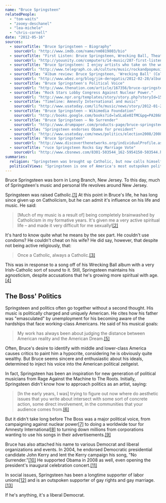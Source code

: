 ```yaml
---
name: "Bruce Springsteen"
relatedPeople:
  - "tom-waits"
  - "zooey-deschanel"
  - "lea-michele"
  - "chris-cornell"
date: "2012-05-16"
sources:
  - sourceTitle: "Bruce Springsteen – Biography"
    sourceUrl: "http://www.imdb.com/name/nm0819803/bio"
  - sourceTitle: "First Listen: Bruce Springsteen, Wrecking Ball, Theatre Marigny, Paris – Reviews – Music"
    sourceUrl: "http://youunity.com/computers/14-music/287-first-listen-bruce-springsteen-wrecking-ball-theatre-marigny-paris-reviews-music.html"
  - sourceTitle: "Bruce Springsteen: I enjoy artists who take on the world"
    sourceUrl: "http://www.telegraph.co.uk/culture/music/rockandpopmusic/9087360/Bruce-Springsteen-I-enjoy-artists-who-take-on-the-world.html"
  - sourceTitle: "Album review: Bruce Springsteen, 'Wrecking Ball' (Columbia)"
    sourceUrl: "http://www.wbez.org/blog/jim-derogatis/2012-02-28/album-review-bruce-springsteen-%E2%80%98wrecking-ball%E2%80%99-columbia-96817"
  - sourceTitle: "Bruce Springsteen's Political Voice"
    sourceUrl: "http://www.thenation.com/article/167356/bruce-springsteens-political-voice"
  - sourceTitle: "Rock Stars Lobby Congress Against Nuclear Power."
    sourceUrl: "http://www.npr.org/templates/story/story.php?storyId=15546014"
  - sourceTitle: "Timeline: Amnesty International and music"
    sourceUrl: "http://www.usatoday.com/life/music/news/story/2012-01-22/amnesty-international-timeline-music/52746050/1"
  - sourceTitle: "Bruce Springsteen – Wikimedia Foundation"
    sourceUrl: "http://books.google.com/books?id=lwSLaEe0IfMC&pg=PA286&lpg=PA286&dq=Bruce+Springsteen+Born+in+the+U.S.A.+Chrysler&source=bl&ots=1iEit501-E&sig=AuhJ9LFICr8TmYHOvvzsJcTJm9I&hl=en&sa=X&ei=78-yT5DUIYOciAKt34WsBA&ved=0CGUQ6AEwCA#v=onepage&q&f=false"
  - sourceTitle: "Bruce Springsteen – No Surrender"
    sourceUrl: "http://www.drumpaper.com/products-page/bruce-springsteen/bruce-springsteen-no-surrender/"
  - sourceTitle: "Springsteen endorses Obama for president"
    sourceUrl: "http://www.usatoday.com/news/politics/election2008/2008-04-16-springsteen_N.htm?csp=34"
  - sourceTitle: "Bruce Springsteen"
    sourceUrl: "http://www.discoverthenetworks.org/individualProfile.asp?indid=1661"
  - sourceTitle: "ruce Springsteen Rocks Gay Marriage Vote"
    sourceUrl: "http://www.cbsnews.com/8301-503544_162-5954150-503544.html"
summaries:
  religion: "Springsteen was brought up Catholic, but now calls himself an agnostic."
  politicalViews: "Springsteen is one of America's most outspoken political artists and has almost always had a liberal agenda with both his music and his personal political activism."
---
```


Bruce Springsteen was born in Long Branch, New Jersey. To this day, much of Springsteen's music and personal life revolves around New Jersey.

Springsteen was raised Catholic.<a class="source-citation" href="#http%3A%2F%2Fwww.imdb.com%2Fname%2Fnm0819803%2Fbio" title="Bruce Springsteen – Biography">[1]</a> At this point in Bruce's life, he has long since given up on Catholicism, but he can admit it's influence on his life and music. He said:

>[Much of my music is a result of] being completely brainwashed by Catholicism in my formative years. It's given me a very active spiritual life – and made it very difficult for me sexually!<a class="source-citation" href="#http%3A%2F%2Fyouunity.com%2Fcomputers%2F14-music%2F287-first-listen-bruce-springsteen-wrecking-ball-theatre-marigny-paris-reviews-music.html" title="First Listen: Bruce Springsteen, Wrecking Ball, Theatre Marigny, Paris – Reviews – Music">[2]</a>

It's hard to know quite what he means by the sex part. He couldn't use condoms? He couldn't cheat on his wife? He did say, however, that despite not being active religiously, that:

>Once a Catholic, always a Catholic.<a class="source-citation" href="#http%3A%2F%2Fwww.telegraph.co.uk%2Fculture%2Fmusic%2Frockandpopmusic%2F9087360%2FBruce-Springsteen-I-enjoy-artists-who-take-on-the-world.html" title="Bruce Springsteen: I enjoy artists who take on the world">[3]</a>

This was in response to a song off of his Wrecking Ball album with a very Irish-Catholic sort of sound to it. Still, Springsteen maintains his agnosticism, despite accusations that he's growing more spiritual with age.<a class="source-citation" href="#http%3A%2F%2Fwww.wbez.org%2Fblog%2Fjim-derogatis%2F2012-02-28%2Falbum-review-bruce-springsteen-%25E2%2580%2598wrecking-ball%25E2%2580%2599-columbia-96817" title="Album review: Bruce Springsteen, &apos;Wrecking Ball&apos; (Columbia)">[4]</a>

## The Boss' Politics

Springsteen and politics often go together without a second thought. His music is politically charged and uniquely American. He cites how his father was "emasculated" by unemployment for his becoming aware of the hardships that face working-class Americans. He said of his musical goals:

>My work has always been about judging the distance between American reality and the American Dream.<a class="source-citation" href="#http%3A%2F%2Fwww.telegraph.co.uk%2Fculture%2Fmusic%2Frockandpopmusic%2F9087360%2FBruce-Springsteen-I-enjoy-artists-who-take-on-the-world.html" title="Bruce Springsteen: I enjoy artists who take on the world">[5]</a>

Often, Bruce's desire to identify with middle and lower-class America causes critics to paint him a hypocrite, considering he is obviously quite wealthy. But Bruce seems sincere and enthusiastic about his ideals, determined to inject his voice into the American political zeitgeist.

In fact, Springsteen has been an inspiration for new generation of political musicians from Rage Against the Machine to The Roots. Initially, Springsteen didn't know how to approach politics as an artist, saying:

>[In the early years, I was] trying to figure out now where do aesthetic issues that you write about intersect with some sort of concrete action, some direct involvement, in the communities that your audience comes from.<a class="source-citation" href="#http%3A%2F%2Fwww.thenation.com%2Farticle%2F167356%2Fbruce-springsteens-political-voice" title="Bruce Springsteen&apos;s Political Voice">[6]</a>

But it didn't take long before The Boss was a major political voice, from campaigning against nuclear power<a class="source-citation" href="#http%3A%2F%2Fwww.npr.org%2Ftemplates%2Fstory%2Fstory.php%3FstoryId%3D15546014" title="Rock Stars Lobby Congress Against Nuclear Power.">[7]</a> to doing a worldwide tour for Amnesty International<a class="source-citation" href="#http%3A%2F%2Fwww.usatoday.com%2Flife%2Fmusic%2Fnews%2Fstory%2F2012-01-22%2Famnesty-international-timeline-music%2F52746050%2F1" title="Timeline: Amnesty International and music">[8]</a> to turning down millions from corporations wanting to use his songs in their advertisements.<a class="source-citation" href="#http%3A%2F%2Fbooks.google.com%2Fbooks%3Fid%3DlwSLaEe0IfMC%26pg%3DPA286%26lpg%3DPA286%26dq%3DBruce%2BSpringsteen%2BBorn%2Bin%2Bthe%2BU.S.A.%2BChrysler%26source%3Dbl%26ots%3D1iEit501-E%26sig%3DAuhJ9LFICr8TmYHOvvzsJcTJm9I%26hl%3Den%26sa%3DX%26ei%3D78-yT5DUIYOciAKt34WsBA%26ved%3D0CGUQ6AEwCA%23v%3Donepage%26q%26f%3Dfalse" title="Bruce Springsteen – Wikimedia Foundation">[9]</a>

Bruce has also attached his name to various Democrat and liberal organizations and events. In 2004, he endorsed Democratic presidential candidate John Kerry and lent the Kerry campaign his song, "No Surrender."<a class="source-citation" href="#http%3A%2F%2Fwww.drumpaper.com%2Fproducts-page%2Fbruce-springsteen%2Fbruce-springsteen-no-surrender%2F" title="Bruce Springsteen – No Surrender">[10]</a> He supported Obama in 2008 as well, even opening the president's inaugural celebration concert.<a class="source-citation" href="#http%3A%2F%2Fwww.usatoday.com%2Fnews%2Fpolitics%2Felection2008%2F2008-04-16-springsteen_N.htm%3Fcsp%3D34" title="Springsteen endorses Obama for president">[11]</a>

In social issues, Springsteen has been a longtime supporter of labor unions<a class="source-citation" href="#http%3A%2F%2Fwww.discoverthenetworks.org%2FindividualProfile.asp%3Findid%3D1661" title="Bruce Springsteen">[12]</a> and is an outspoken supporter of gay rights and gay marriage.<a class="source-citation" href="#http%3A%2F%2Fwww.cbsnews.com%2F8301-503544_162-5954150-503544.html" title="ruce Springsteen Rocks Gay Marriage Vote">[13]</a>

If he's anything, it's a liberal Democrat.